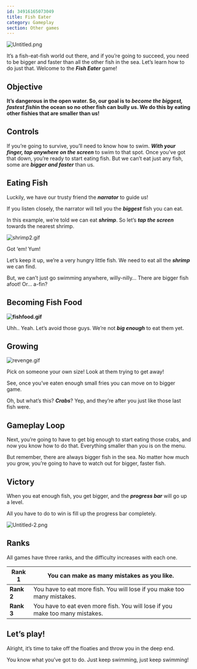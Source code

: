 ```yaml
---
id: 34916165073049
title: Fish Eater
category: Gameplay
section: Other games
---
```

![Untitled.png](https://help.studycat.com/hc/article_attachments/34916165069849)

It’s a fish-eat-fish world out there, and if you’re going to succeed, you need to be bigger and faster than all the other fish in the sea. Let’s learn how to do just that. Welcome to the ***Fish Eater*** game!

**Objective**
-------------

**It’s dangerous in the open water. So, our goal is to ***become the biggest, fastest fish***in the ocean so no other fish can bully us. We do this by eating other fishies that are smaller than us!**

**Controls**
------------

If you’re going to survive, you’ll need to know how to swim. ***With your finger, tap anywhere on the screen*** to swim to that spot. Once you’ve got that down, you’re ready to start eating fish. But we can’t eat just any fish, some are ***bigger and faster*** than us.

**Eating Fish**
---------------

Luckily, we have our trusty friend the ***narrator*** to guide us!

If you listen closely, the narrator will tell you the ***biggest*** fish you can eat.

In this example, we’re told we can eat ***shrimp***. So let’s ***tap the screen*** towards the nearest shrimp.

![shrimp2.gif](https://help.studycat.com/hc/article_attachments/34916149686297)

Got ‘em! Yum!

Let’s keep it up, we’re a very hungry little fish. We need to eat all the ***shrimp*** we can find.

But, we can’t just go swimming anywhere, willy-nilly… There are bigger fish afoot! Or… a-fin?

**Becoming Fish Food**
----------------------

**![fishfood.gif](https://help.studycat.com/hc/article_attachments/34918253174937)**

Uhh.. Yeah. Let’s avoid those guys. We’re not ***big enough*** to eat them yet.

**Growing**
-----------

![revenge.gif](https://help.studycat.com/hc/article_attachments/34918253176345)

Pick on someone your own size! Look at them trying to get away!

See, once you’ve eaten enough small fries you can move on to bigger game.

Oh, but what’s this? ***Crabs***? Yep, and they’re after you just like those last fish were.

**Gameplay Loop**
-----------------

Next, you’re going to have to get big enough to start eating those crabs, and now you know how to do that. Everything smaller than you is on the menu.

But remember, there are always bigger fish in the sea. No matter how much you grow, you’re going to have to watch out for bigger, faster fish.

**Victory**
-----------

When you eat enough fish, you get bigger, and the ***progress bar*** will go up a level.

All you have to do to win is fill up the progress bar completely.

![Untitled-2.png](https://help.studycat.com/hc/article_attachments/34918234335641)

**Ranks**
---------

All games have three ranks, and the difficulty increases with each one.

| **Rank 1** | You can make as many mistakes as you like. |
| --- | --- |
| **Rank 2** | You have to eat more fish. You will lose if you make too many mistakes. |
| **Rank 3** | You have to eat even more fish. You will lose if you make too many mistakes. |

**Let’s play!**
---------------

Alright, it’s time to take off the floaties and throw you in the deep end.

You know what you’ve got to do. Just keep swimming, just keep swimming!